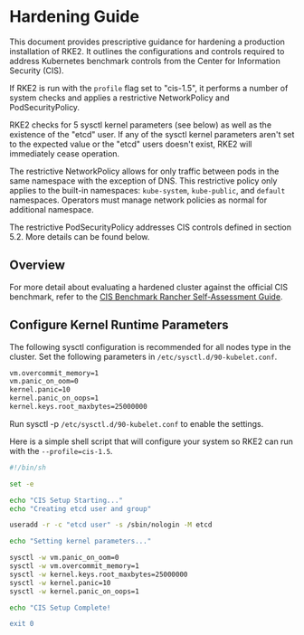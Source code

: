 # Hardening Guide

This document provides prescriptive guidance for hardening a production installation of RKE2. It outlines the configurations and controls required to address Kubernetes benchmark controls from the Center for Information Security (CIS).

If RKE2 is run with the `profile` flag set to "cis-1.5", it performs a number of system checks and applies a restrictive NetworkPolicy and PodSecurityPolicy. 

RKE2 checks for 5 sysctl kernel parameters (see below) as well as the existence of the "etcd" user. If any of the sysctl kernel parameters aren't set to the expected value or the "etcd" users doesn't exist, RKE2 will immediately cease operation. 

The restrictive NetworkPolicy allows for only traffic between pods in the same namespace with the exception of DNS. This restrictive policy only applies to the built-in namespaces: `kube-system`, `kube-public`, and `default` namespaces. Operators must manage network policies as normal for additional namespace.

The restrictive PodSecurityPolicy addresses CIS controls defined in section 5.2. More details can be found below.

## Overview

For more detail about evaluating a hardened cluster against the official CIS benchmark, refer to the [CIS Benchmark Rancher Self-Assessment Guide](cis_self_assessment.md).

## Configure Kernel Runtime Parameters

The following sysctl configuration is recommended for all nodes type in the cluster. Set the following parameters in `/etc/sysctl.d/90-kubelet.conf`.

```sh
vm.overcommit_memory=1
vm.panic_on_oom=0
kernel.panic=10
kernel.panic_on_oops=1
kernel.keys.root_maxbytes=25000000
```

Run sysctl -p `/etc/sysctl.d/90-kubelet.conf` to enable the settings.

Here is a simple shell script that will configure your system so RKE2 can run with the `--profile=cis-1.5`.

```bash
#!/bin/sh

set -e

echo "CIS Setup Starting..."
echo "Creating etcd user and group"

useradd -r -c "etcd user" -s /sbin/nologin -M etcd

echo "Setting kernel parameters..."

sysctl -w vm.panic_on_oom=0
sysctl -w vm.overcommit_memory=1
sysctl -w kernel.keys.root_maxbytes=25000000
sysctl -w kernel.panic=10
sysctl -w kernel.panic_on_oops=1

echo "CIS Setup Complete!

exit 0
```
